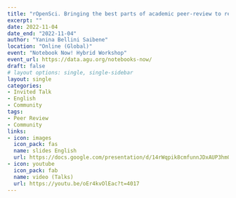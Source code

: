 ```yaml
---
title: "rOpenSci. Bringing the best parts of academic peer-review to research software"
excerpt: ""
date: 2022-11-04
date_end: "2022-11-04"
author: "Yanina Bellini Saibene"
location: "Online (Global)"
event: "Notebook Now! Hybrid Workshop"
event_url: https://data.agu.org/notebooks-now/
draft: false
# layout options: single, single-sidebar
layout: single
categories:
- Invited Talk
- English
- Community
tags:
- Peer Review
- Community
links:
- icon: images
  icon_pack: fas
  name: slides English
  url: https://docs.google.com/presentation/d/14rWqpik8cmfunnJDxAUP3hm0p2QuFR7UZ04hvEAIfiM/edit?usp=sharing
- icon: youtube
  icon_pack: fab
  name: video (Talks)
  url: https://youtu.be/oEr4kvOlEac?t=4017
---
```


